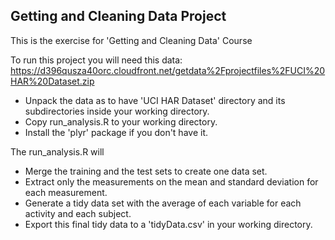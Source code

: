## Getting and Cleaning Data Project

This is the exercise for 'Getting and Cleaning Data' Course

To run this project you will need this data:
https://d396qusza40orc.cloudfront.net/getdata%2Fprojectfiles%2FUCI%20HAR%20Dataset.zip 

* Unpack the data as to have 'UCI HAR Dataset' directory and its subdirectories inside your working directory.
* Copy run_analysis.R to your working directory.
* Install the 'plyr' package if you don't have it.

The run_analysis.R will 
* Merge the training and the test sets to create one data set.
* Extract only the measurements on the mean and standard deviation for each measurement.
* Generate a tidy data set with the average of each variable for each activity and each subject.
* Export this final tidy data to a 'tidyData.csv' in your working directory.